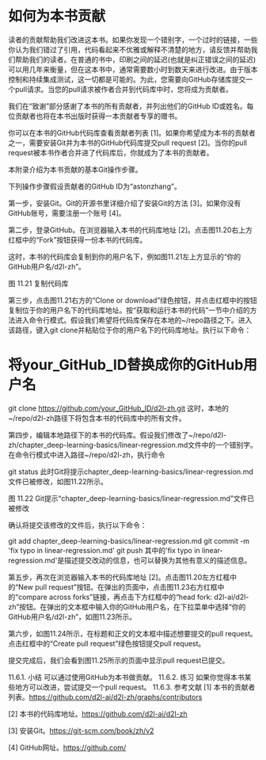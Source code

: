 

<!--
 * @version:
 * @Author:  StevenJokes https://github.com/StevenJokes
 * @Date: 2020-07-07 11:34:00
 * @LastEditors:  StevenJokes https://github.com/StevenJokes
 * @LastEditTime: 2020-07-07 11:37:32
 * @Description:
 * @TODO::
 * @Reference:https://zh.d2l.ai/chapter_appendix/how-to-contribute.html
 * http://preview.d2l.ai/d2l-en/PR-1111/chapter_appendix-tools-for-deep-learning/contributing.html
-->

# 如何为本书贡献

读者的贡献帮助我们改进这本书。如果你发现一个错别字，一个过时的链接，一些你认为我们错过了引用，代码看起来不优雅或解释不清楚的地方，请反馈并帮助我们帮助我们的读者。在普通的书中，印刷之间的延迟(也就是纠正错误之间的延迟)可以用几年来衡量，但在这本书中，通常需要数小时到数天来进行改进。由于版本控制和持续集成测试，这一切都是可能的。为此，您需要向GitHub存储库提交一个pull请求。当您的pull请求被作者合并到代码库中时，您将成为贡献者。

我们在“致谢”部分感谢了本书的所有贡献者，并列出他们的GitHub ID或姓名。每位贡献者也将在本书出版时获得一本贡献者专享的赠书。

你可以在本书的GitHub代码库查看贡献者列表 [1]。如果你希望成为本书的贡献者之一，需要安装Git并为本书的GitHub代码库提交pull request [2]。当你的pull request被本书作者合并进了代码库后，你就成为了本书的贡献者。

本附录介绍为本书贡献的基本Git操作步骤。

下列操作步骤假设贡献者的GitHub ID为“astonzhang”。

第一步，安装Git。Git的开源书里详细介绍了安装Git的方法 [3]。如果你没有GitHub账号，需要注册一个账号 [4]。

第二步，登录GitHub。在浏览器输入本书的代码库地址 [2]。点击图11.20右上方红框中的“Fork”按钮获得一份本书的代码库。

这时，本书的代码库会复制到你的用户名下，例如图11.21左上方显示的“你的GitHub用户名/d2l-zh”。

图 11.21 复制代码库

第三步，点击图11.21右方的“Clone or download”绿色按钮，并点击红框中的按钮复制位于你的用户名下的代码库地址。按“获取和运行本书的代码”一节中介绍的方法进入命令行模式。假设我们希望将代码库保存在本地的~/repo路径之下。进入该路径，键入git clone并粘贴位于你的用户名下的代码库地址。执行以下命令：

# 将your_GitHub_ID替换成你的GitHub用户名
git clone https://github.com/your_GitHub_ID/d2l-zh.git
这时，本地的~/repo/d2l-zh路径下将包含本书的代码库中的所有文件。

第四步，编辑本地路径下的本书的代码库。假设我们修改了~/repo/d2l-zh/chapter_deep-learning-basics/linear-regression.md文件中的一个错别字。在命令行模式中进入路径~/repo/d2l-zh，执行命令

git status
此时Git将提示chapter_deep-learning-basics/linear-regression.md文件已被修改，如图11.22所示。

图 11.22 Git提示“chapter_deep-learning-basics/linear-regression.md”文件已被修改

确认将提交该修改的文件后，执行以下命令：

git add chapter_deep-learning-basics/linear-regression.md
git commit -m 'fix typo in linear-regression.md'
git push
其中的'fix typo in linear-regression.md'是描述提交改动的信息，也可以替换为其他有意义的描述信息。

第五步，再次在浏览器输入本书的代码库地址 [2]。点击图11.20左方红框中的“New pull request”按钮。在弹出的页面中，点击图11.23右方红框中的“compare across forks”链接，再点击下方红框中的“head fork: d2l-ai/d2l-zh”按钮。在弹出的文本框中输入你的GitHub用户名，在下拉菜单中选择“你的GitHub用户名/d2l-zh”，如图11.23所示。

第六步，如图11.24所示，在标题和正文的文本框中描述想要提交的pull request。点击红框中的“Create pull request”绿色按钮提交pull request。

提交完成后，我们会看到图11.25所示的页面中显示pull request已提交。

11.6.1. 小结
可以通过使用GitHub为本书做贡献。
11.6.2. 练习
如果你觉得本书某些地方可以改进，尝试提交一个pull request。
11.6.3.
参考文献
[1] 本书的贡献者列表。https://github.com/d2l-ai/d2l-zh/graphs/contributors

[2] 本书的代码库地址。https://github.com/d2l-ai/d2l-zh

[3] 安装Git。https://git-scm.com/book/zh/v2

[4] GitHub网址。https://github.com/

